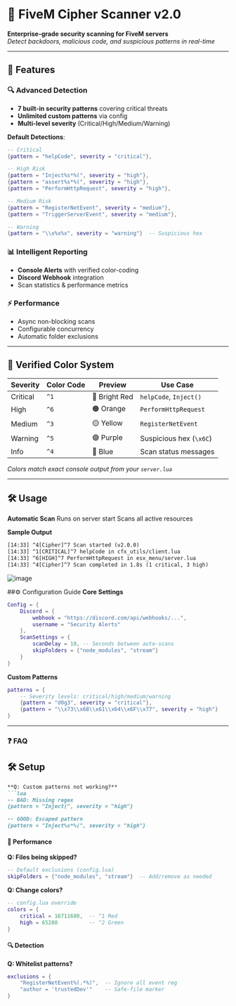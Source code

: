 # 🔐 FiveM Cipher Scanner v2.0
**Enterprise-grade security scanning for FiveM servers**  
*Detect backdoors, malicious code, and suspicious patterns in real-time*

---

## 🚀 Features
### 🔍 Advanced Detection
- **7 built-in security patterns** covering critical threats
- **Unlimited custom patterns** via config
- **Multi-level severity** (Critical/High/Medium/Warning)

**Default Detections**:
```lua
-- Critical
{pattern = "helpCode", severity = "critical"},

-- High Risk 
{pattern = "Inject%s*%(", severity = "high"},
{pattern = "assert%s*%(", severity = "high"},
{pattern = "PerformHttpRequest", severity = "high"},

-- Medium Risk
{pattern = "RegisterNetEvent", severity = "medium"},
{pattern = "TriggerServerEvent", severity = "medium"},

-- Warning
{pattern = "\\x%x%x", severity = "warning"}  -- Suspicious hex
```

### 📊 Intelligent Reporting
- **Console Alerts** with verified color-coding
- **Discord Webhook** integration
- Scan statistics & performance metrics

### ⚡ Performance
- Async non-blocking scans
- Configurable concurrency
- Automatic folder exclusions

---

## 🎨 Verified Color System
| Severity  | Color Code | Preview              | Use Case                     |
|-----------|------------|----------------------|------------------------------|
| Critical  | `^1`       | 🔴 Bright Red         | `helpCode`, `Inject()`       |
| High      | `^6`       | 🟠 Orange            | `PerformHttpRequest`         |
| Medium    | `^3`       | 🟡 Yellow            | `RegisterNetEvent`           |
| Warning   | `^5`       | 🟣 Purple            | Suspicious hex (`\x6C`)      |
| Info      | `^4`       | 🔵 Blue              | Scan status messages         |

*Colors match exact console output from your `server.lua`*

---

## 🛠️ Usage
**Automatic Scan**
Runs on server start
Scans all active resources

**Sample Output**
```diff
[14:33] ^4[Cipher]^7 Scan started (v2.0.0)
[14:33] ^1[CRITICAL]^7 helpCode in cfx_utils/client.lua
[14:33] ^6[HIGH]^7 PerformHttpRequest in esx_menu/server.lua
[14:33] ^4[Cipher]^7 Scan completed in 1.8s (1 critical, 3 high)
```
![image](https://github.com/user-attachments/assets/a589e306-19d1-4cd4-b9b7-0432122754fc)

##⚙️ Configuration Guide
**Core Settings**
```lua
Config = {
    Discord = {
        webhook = "https://discord.com/api/webhooks/...",
        username = "Security Alerts"
    },
    ScanSettings = {
        scanDelay = 10, -- Seconds between auto-scans
        skipFolders = {"node_modules", "stream"}
    }
}
```
**Custom Patterns**
```lua
patterns = {
    -- Severity levels: critical/high/medium/warning
    {pattern = "d0g3", severity = "critical"},
    {pattern = "\\x73\\x68\\x61\\x64\\x6F\\x77", severity = "high"}
}
```
---

### ❓ FAQ
## 🛠️ Setup
```markdown
**Q: Custom patterns not working?**  
```lua
-- BAD: Missing regex
{pattern = "Inject(", severity = "high"}  

-- GOOD: Escaped pattern  
{pattern = "Inject%s*%(", severity = "high"}
```

#### 🚦 Performance  
**Q: Files being skipped?**  
```lua
-- Default exclusions (config.lua)
skipFolders = {"node_modules", "stream"}  -- Add/remove as needed
```

**Q: Change colors?**  
```lua
-- config.lua override
colors = {
    critical = 16711680,  -- ^1 Red
    high = 65280          -- ^2 Green
}
```

#### 🔍 Detection  
**Q: Whitelist patterns?**  
```lua
exclusions = {
    "RegisterNetEvent%(.*%)",  -- Ignore all event reg
    "author = 'trustedDev'"    -- Safe-file marker
}
```
